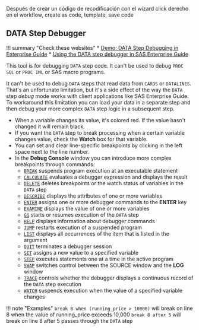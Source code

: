 Después de crear un código de recodificación con el wizard
click derecho en el workflow, create as code, template, save code

## DATA Step Debugger

!!! summary "Check these websites"
    * [Demo: DATA Step Debugging in Enterprise Guide](http://video.sas.com/sasgf17/detail/videos/general-sessions/video/5383313949001/demo:-data-step-debugging-in-enterprise-guide)
    * [Using the DATA step debugger in SAS Enterprise Guide](https://blogs.sas.com/content/sasdummy/2016/11/30/data-step-debugger-sas-eg/)
    
This tool is for debugging `DATA` step code. It can't be used to debug `PROC SQL` or `PROC IML` or SAS macro programs. 

It can't be used to debug `DATA` steps that read data from `CARDS` or `DATALINES`. That's an unfortunate limitation, but it's a side effect of the way the `DATA` step *debug* mode works with client applications like SAS Enterprise Guide. To workaround this limitation you can load your data in a separate step and then debug your more complex `DATA` step logic in a subsequent step.

* When a variable changes its value, it's colored red. If the value hasn't changed it will remain black.
* If you want the `DATA` step to break processing when a certain variable changes value, check the **Watch** box for that variable.
* You can set and clear line-specific breakpoints by clicking in the left space next to the line number.
* In the **Debug Console** window you can introduce more complex breakpoints through commands:
   * [`BREAK`](http://documentation.sas.com/?docsetId=basess&docsetTarget=p1oerjnpbn69x6n15k9tssu7ckl4.htm&docsetVersion=9.4&locale=es) suspends program execution at an executable statement
   * [`CALCULATE`](http://documentation.sas.com/?docsetId=basess&docsetTarget=p0ot38ebrzxe0wn1m9zmqywud42m.htm&docsetVersion=9.4&locale=es) evaluates a debugger expression and displays the result
   * [`DELETE`](http://documentation.sas.com/?docsetId=basess&docsetTarget=n1xm0q51gfxajxn14vmlm4m6rf29.htm&docsetVersion=9.4&locale=es) deletes breakpoints or the watch status of variables in the `DATA` step
   * [`DESCRIBE`](http://documentation.sas.com/?docsetId=basess&docsetTarget=p11qz7mnrt3x3yn1vetbm8xp1uxb.htm&docsetVersion=9.4&locale=es) displays the attributes of one or more variables
   * [`ENTER`](http://documentation.sas.com/?docsetId=basess&docsetTarget=n03u7i92wc602bn13dpsprsepr6r.htm&docsetVersion=9.4&locale=es) assigns one or more debugger commands to the **ENTER** key
   * [`EXAMINE`](http://documentation.sas.com/?docsetId=basess&docsetTarget=n00l1yv3npppndn11chwcn4hvsvk.htm&docsetVersion=9.4&locale=es) displays the value of one or more variables
   * [`GO`](http://documentation.sas.com/?docsetId=basess&docsetTarget=n0bwwhfeeur11mn13sixnvhuf87g.htm&docsetVersion=9.4&locale=es) starts or resumes execution of the `DATA` step
   * [`HELP`](http://documentation.sas.com/?docsetId=basess&docsetTarget=p1tihgmmwzxkhwn1y2gsfusewwcr.htm&docsetVersion=9.4&locale=es) displays information about debugger commands
   * [`JUMP`](http://documentation.sas.com/?docsetId=basess&docsetTarget=n0d3dutsjoojf9n15fdab81uzswh.htm&docsetVersion=9.4&locale=es) restarts execution of a suspended program
   * [`LIST`](http://documentation.sas.com/?docsetId=basess&docsetTarget=p0p56fh9a3wjm1n1lljyes7aixnt.htm&docsetVersion=9.4&locale=es) displays all occurrences of the item that is listed in the argument
   * [`QUIT`](http://documentation.sas.com/?docsetId=basess&docsetTarget=p1q0lqpobxkqaxn1wexgtpq9f73r.htm&docsetVersion=9.4&locale=es) terminates a debugger session
   * [`SET`](http://documentation.sas.com/?docsetId=basess&docsetTarget=p16f8ld3w72rn7n1fkr3ud0hzl9z.htm&docsetVersion=9.4&locale=es) assigns a new value to a specified variable
   * [`STEP`](http://documentation.sas.com/?docsetId=basess&docsetTarget=p03samiyetemuun1m3v7spm9mrhp.htm&docsetVersion=9.4&locale=es) executes statements one at a time in the active program
   * [`SWAP`](http://documentation.sas.com/?docsetId=basess&docsetTarget=n05gwfgzb50fysn10os9gvmjin6a.htm&docsetVersion=9.4&locale=es) switches control between the SOURCE window and the **LOG** window
   * [`TRACE`](http://documentation.sas.com/?docsetId=basess&docsetTarget=p0e1gr0riclt9kn1767jf9p4ska9.htm&docsetVersion=9.4&locale=es) controls whether the debugger displays a continuous record of the `DATA` step execution
   * [`WATCH`](http://documentation.sas.com/?docsetId=basess&docsetTarget=p1p7wyve105lmnn1kqhnijcbswwp.htm&docsetVersion=9.4&locale=es) suspends execution when the value of a specified variable changes

!!! note "Examples"
    `break 8 when (running_price > 10000)` will break on line 8 when the value of running_price exceeds 10,000
    `break 8 after 5` will break on line 8 after 5 passes through the `DATA` step
